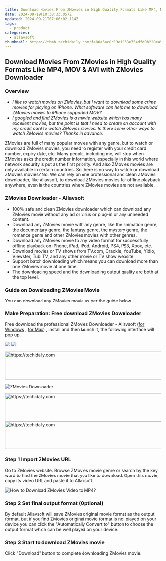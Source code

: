 ```yaml
---
title: Download Movies From ZMovies in High Quality Formats Like MP4, MOV & AVI with ZMovies Downloader
date: 2024-09-19T10:38:33.057Z
updated: 2024-09-21T07:06:02.114Z
tags:
  - product
categories:
  - allavsoft
thumbnail: https://thmb.techidaily.com/fe80a3ac8c13e1838e754dfd0b220ea591dc82f5debc2a4e7c75f671463eb2ab.jpg
---
```


## Download Movies From ZMovies in High Quality Formats Like MP4, MOV & AVI with ZMovies Downloader

### Overview

* _I like to watch movies on ZMovies, but I want to download some crime movies for playing on iPhone. What software can help me to download ZMovies movies to iPhone supported MOV?_
* _I googled and find ZMovies is a movie website which has many excellent movies, but the point is that I need to create an account with my credit card to watch ZMovies movies. Is there some other ways to watch ZMovies movies? Thanks in advance._

ZMovies are full of many popular movies with any genre, but to watch or download ZMovies movies, you need to register with your credit card number, expiry date, etc. Many people, including me, will stop when ZMovies asks the credit number information, especially in this world where network security is put as the first priority. And also ZMovies movies are only available in certain countries. So there is no way to watch or download ZMovies movies? No. We can rely on one professional and clean ZMovies downloader, like Allavsoft, to download ZMovies movies for offline playback anywhere, even in the countries where ZMovies movies are not available.

### ZMovies Downloader - Allavsoft

* 100% safe and clean ZMovies downloader which can download any ZMovies movie without any ad or virus or plug-in or any unneeded content.
* Download any ZMovies movie with any genre, like the animation genre, the documentary genre, the fantasy genre, the mystery genre, the romance genre and other ZMovies movies with other genres.
* Download any ZMovies movie to any video format for successfully offline playback on iPhone, iPad, iPod, Android, PS4, PS3, Xbox, etc.
* Download movies or TV shows from TV.com, Crackle, YouTube, Yidio, Viewster, Tubi TV, and any other movie or TV show website.
* Support batch downloading which means you can download more than one ZMovies movie at one time.
* The downloading speed and the downloading output quality are both at the top level.

### Guide on Downloading ZMovies Movie

You can download any ZMovies movie as per the guide below.

### Make Preparation: Free download ZMovies Downloader

Free download the professional ZMovies Downloader - Allavsoft ([for Windows](https://tools.techidaily.com/allavsoft/products/) , [for Mac](https://tools.techidaily.com/allavsoft/products/)) , install and then launch it, the following interface will pop up.

[![](https://www.allavsoft.com/how-to/../images/how-to/free-download-win.jpg)](https://tools.techidaily.com/allavsoft/products/) [![](https://www.allavsoft.com/how-to/../images/how-to/free-download-mac.jpg)](https://tools.techidaily.com/allavsoft/products/)

<!-- affiliate ads begin -->
<a href="https://ephamedtechinc.pxf.io/c/5597632/2130528/26400" target="_top" id="2130528">
  <img src="//a.impactradius-go.com/display-ad/26400-2130528" border="0" alt="https://techidaily.com" width="728" height="90"/>
</a>
<img height="0" width="0" src="https://ephamedtechinc.pxf.io/i/5597632/2130528/26400" style="position:absolute;visibility:hidden;" border="0" />
<!-- affiliate ads end -->

![ZMovies Downloader](https://www.allavsoft.com/how-to/../images/allavsoft/screen-shot-600.jpg)

<!-- affiliate ads begin -->
<a href="https://appsumo.8odi.net/c/5597632/2118325/7443" target="_top" id="2118325">
  <img src="//a.impactradius-go.com/display-ad/7443-2118325" border="0" alt="https://techidaily.com" width="728" height="90"/>
</a>
<img height="0" width="0" src="https://appsumo.8odi.net/i/5597632/2118325/7443" style="position:absolute;visibility:hidden;" border="0" />
<!-- affiliate ads end -->

<!-- affiliate ads begin -->
<a href="https://dhgate.sjv.io/c/5597632/1175223/12108" target="_top" id="1175223">
  <img src="//a.impactradius-go.com/display-ad/12108-1175223" border="0" alt="https://techidaily.com" width="728" height="90"/>
</a>
<img height="0" width="0" src="https://dhgate.sjv.io/i/5597632/1175223/12108" style="position:absolute;visibility:hidden;" border="0" />
<!-- affiliate ads end -->

### Step 1 Import ZMovies URL

Go to ZMovies website. Browse ZMovies movie genre or search by the key word to find the ZMovies movie that you like to download. Open this movie, copy its video URL and paste it to Allavsoft.

![How to Download ZMovies Video to MP4?](https://www.allavsoft.com/how-to/../images/how-to/download-rtmp-video/download-rtmp-video.jpg)

### Step 2 Set final output format (Optional)

By default Allavsoft will save ZMovies original movie format as the output format, but if you find ZMovies original movie format is not played on your device you can click the "Automatically Convert to" button to choose the output format which can be well played on your device.

### Step 3 Start to download ZMovies movie

Click "Download" button to complete downloading ZMovies movie.

<ins class="adsbygoogle"
     style="display:block"
     data-ad-format="autorelaxed"
     data-ad-client="ca-pub-7571918770474297"
     data-ad-slot="1223367746"></ins>

<ins class="adsbygoogle"
     style="display:block"
     data-ad-client="ca-pub-7571918770474297"
     data-ad-slot="8358498916"
     data-ad-format="auto"
     data-full-width-responsive="true"></ins>



